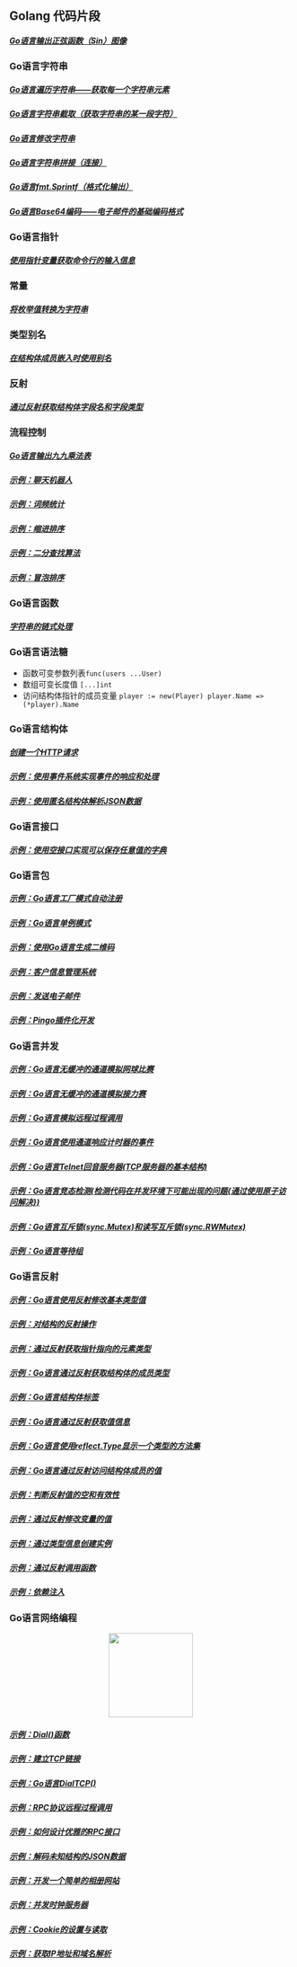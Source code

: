 ## Golang 代码片段

##### [Go语言输出正弦函数（Sin）图像](markdown/002/out-sin-func-picture.md)

### Go语言字符串

##### [Go语言遍历字符串——获取每一个字符串元素](markdown/002/traversing-string.md)
##### [Go语言字符串截取（获取字符串的某一段字符）](markdown/002/string-interception.md)
##### [Go语言修改字符串](markdown/002/change-string.md)
##### [Go语言字符串拼接（连接）](markdown/002/join-string.md)
##### [Go语言fmt.Sprintf（格式化输出）](markdown/002/format-out-string.md)
##### [Go语言Base64编码——电子邮件的基础编码格式](markdown/002/base64-string.md)

### Go语言指针

##### [使用指针变量获取命令行的输入信息](markdown/002/pointer.md)

### 常量

##### [将枚举值转换为字符串](markdown/002/enumerate-to-string.md)

### 类型别名

##### [在结构体成员嵌入时使用别名](markdown/002/type-alias.md)

### 反射

##### [通过反射获取结构体字段名和字段类型](markdown/002/type-alias.md)

### 流程控制

##### [Go语言输出九九乘法表](markdown/004/for-loop-using.md)
##### [示例：聊天机器人](markdown/004/chat-robot.md)
##### [示例：词频统计](markdown/004/word-frequency-statistics.md)
##### [示例：缩进排序](markdown/004/indentation-sort.md)
##### [示例：二分查找算法](markdown/004/binary-find.md)
##### [示例：冒泡排序](markdown/004/bubble-sort.md)


### Go语言函数

##### [字符串的链式处理](markdown/005/string-chain-processing.md)

### Go语言语法糖

- 函数可变参数列表`func(users ...User)`
- 数组可变长度值 `[...]int`
- 访问结构体指针的成员变量 `player := new(Player) player.Name => (*player).Name`

### Go语言结构体

##### [创建一个HTTP请求](markdown/006/new-http-request.md)
##### [示例：使用事件系统实现事件的响应和处理](markdown/006/event.md)
##### [示例：使用匿名结构体解析JSON数据](markdown/006/anonymous-struct-parse-json-data.md)

### Go语言接口

##### [示例：使用空接口实现可以保存任意值的字典](markdown/007/save-interface-value-into-dictionary.md)

### Go语言包

##### [示例：Go语言工厂模式自动注册](markdown/008/auto-register-factory.md)
##### [示例：Go语言单例模式](markdown/008/single-mode.md)
##### [示例：使用Go语言生成二维码](markdown/008/generate-qrcode.md)
##### [示例：客户信息管理系统](markdown/008/customer-management-os.md)
##### [示例：发送电子邮件](markdown/008/send-email.md)
##### [示例：Pingo插件化开发](markdown/008/pingo-plugin.md)

### Go语言并发

##### [示例：Go语言无缓冲的通道模拟网球比赛](markdown/009/none-cache-channel.md)
##### [示例：Go语言无缓冲的通道模拟接力赛](markdown/009/none-cache-channel-relay.md)
##### [示例：Go语言模拟远程过程调用](markdown/009/mock-rpc.md)
##### [示例：Go语言使用通道响应计时器的事件](markdown/009/use-channel-response-timer-event.md)
##### [示例：Go语言Telnet回音服务器(TCP服务器的基本结构)](markdown/009/telnet.md)
##### [示例：Go语言竞态检测(检测代码在并发环境下可能出现的问题{通过使用原子访问解决})](markdown/009/race-check.md)
##### [示例：Go语言互斥锁(sync.Mutex)和读写互斥锁(sync.RWMutex)](markdown/009/lock.md)
##### [示例：Go语言等待组](markdown/009/wait-group.md)

### Go语言反射

##### [示例：Go语言使用反射修改基本类型值](markdown/010/reflect-operate-basic-type.md)
##### [示例：对结构的反射操作](markdown/010/reflect-get-struct-members-value.md)
##### [示例：通过反射获取指针指向的元素类型](markdown/010/gets-the-type-of-element-the-pointer-to-by-reflection.md)
##### [示例：Go语言通过反射获取结构体的成员类型](markdown/010/gets-the-member-type-of-the-structure-through-reflection.md)
##### [示例：Go语言结构体标签](markdown/010/struct-field-tag.md)
##### [示例：Go语言通过反射获取值信息](markdown/010/get-value-information-by-reflection.md)
##### [示例：Go语言使用reflect.Type显示一个类型的方法集](markdown/010/get-type-methods-set.md)
##### [示例：Go语言通过反射访问结构体成员的值](markdown/010/values-of-structure-members-are-accessed-by-reflection.md)
##### [示例：判断反射值的空和有效性](markdown/010/determines-the-null-and-validity-of-the-reflection-value.md)
##### [示例：通过反射修改变量的值](markdown/010/modify-the-value-of-a-variable-by-reflection.md)
##### [示例：通过类型信息创建实例](markdown/010/create-an-instance-with-type-information.md)
##### [示例：通过反射调用函数](markdown/010/functions-are-called-by-reflection.md)
##### [示例：依赖注入](markdown/010/injection.md)

### Go语言网络编程

<div align=center><img width="150" height="150" src="https://lucklit.oss-cn-beijing.aliyuncs.com/written/Snip20191123_9.png"/></div>

##### [示例：Dial()函数](markdown/011/dial-func.md)
##### [示例：建立TCP链接](markdown/011/setting-up-tcp-links.md)
##### [示例：Go语言DialTCP()](markdown/011/dial-tcp.md)
##### [示例：RPC协议远程过程调用](markdown/011/rpc-protocol.md)
##### [示例：如何设计优雅的RPC接口](markdown/011/how-to-design-an-elegant-rpc-interface.md)
##### [示例：解码未知结构的JSON数据](markdown/011/decoding-json-data-with-an-unknown-structure.md)
##### [示例：开发一个简单的相册网站](markdown/011/photos.md)
##### [示例：并发时钟服务器](markdown/011/clock-server.md)
##### [示例：Cookie的设置与读取](markdown/011/cookie-setting-and-rending.md)
##### [示例：获取IP地址和域名解析](markdown/011/get-ip-address-and-domain-name-resolution.md)
